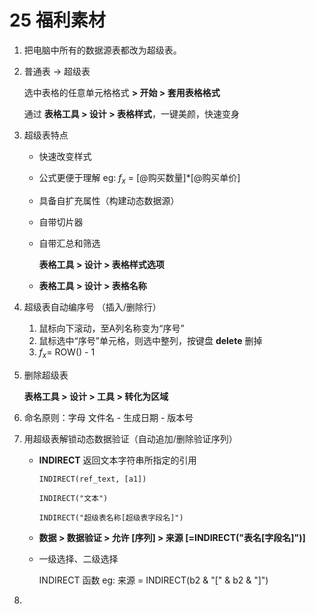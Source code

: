 # 25  福利素材

1. 把电脑中所有的数据源表都改为超级表。

2. 普通表 → 超级表

   选中表格的任意单元格格式 **> 开始 > 套用表格格式**

   通过 **表格工具 > 设计 > 表格样式**，一键美颜，快速变身

3. 超级表特点

   - 快速改变样式

   - 公式更便于理解  eg: $f_x$ = [@购买数量]*[@购买单价]

   - 具备自扩充属性（构建动态数据源）

   - 自带切片器

   - 自带汇总和筛选

     **表格工具 > 设计 > 表格样式选项**

   - **表格工具 > 设计 > 表格名称**

4. 超级表自动编序号 （插入/删除行）

   1. 鼠标向下滚动，至A列名称变为“序号”
   2. 鼠标选中“序号”单元格，则选中整列，按键盘 **delete** 删掉
   3. $f_x =$ ROW() - 1​

5. 删除超级表

   **表格工具 > 设计 > 工具 > 转化为区域**

6. 命名原则：字母 文件名 - 生成日期 - 版本号

7. 用超级表解锁动态数据验证（自动追加/删除验证序列）

   - **INDIRECT**  返回文本字符串所指定的引用

     `INDIRECT(ref_text, [a1])`

     `INDIRECT("文本")`

     `INDIRECT("超级表名称[超级表字段名]")`

   - **数据 > 数据验证 > 允许 [序列] > 来源 [=INDIRECT("表名[字段名]")]**

   - 一级选择、二级选择

     INDIRECT 函数	eg: 来源 = INDIRECT(b2 & "[" & b2 & "]")

8. 